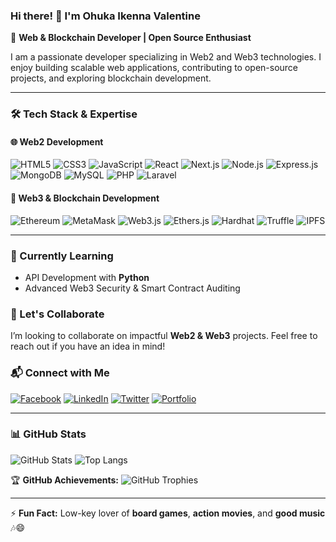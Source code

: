 ### Hi there! 👋 I'm Ohuka Ikenna Valentine

🚀 **Web & Blockchain Developer | Open Source Enthusiast**

I am a passionate developer specializing in Web2 and Web3 technologies. I enjoy building scalable web applications, contributing to open-source projects, and exploring blockchain development. 

---

### 🛠️ Tech Stack & Expertise

#### 🌐 Web2 Development
![HTML5](https://img.shields.io/badge/HTML5-%23E34F26.svg?style=flat&logo=html5&logoColor=white)
![CSS3](https://img.shields.io/badge/CSS3-%231572B6.svg?style=flat&logo=css3&logoColor=white)
![JavaScript](https://img.shields.io/badge/JavaScript-%23F7DF1E.svg?style=flat&logo=javascript&logoColor=black)
![React](https://img.shields.io/badge/React-%2361DAFB.svg?style=flat&logo=react&logoColor=black)
![Next.js](https://img.shields.io/badge/Next.js-%23000000.svg?style=flat&logo=nextdotjs&logoColor=white)
![Node.js](https://img.shields.io/badge/Node.js-%23339933.svg?style=flat&logo=nodedotjs&logoColor=white)
![Express.js](https://img.shields.io/badge/Express.js-%23000000.svg?style=flat&logo=express&logoColor=white)
![MongoDB](https://img.shields.io/badge/MongoDB-%2347A248.svg?style=flat&logo=mongodb&logoColor=white)
![MySQL](https://img.shields.io/badge/MySQL-%2300758F.svg?style=flat&logo=mysql&logoColor=white)
![PHP](https://img.shields.io/badge/PHP-%23777BB4.svg?style=flat&logo=php&logoColor=white)
![Laravel](https://img.shields.io/badge/Laravel-%23FF2D20.svg?style=flat&logo=laravel&logoColor=white)

#### 🔗 Web3 & Blockchain Development
![Ethereum](https://img.shields.io/badge/Ethereum-%233C3C3D.svg?style=flat&logo=ethereum&logoColor=white)
![MetaMask](https://img.shields.io/badge/MetaMask-%23E2761B.svg?style=flat&logo=metamask&logoColor=white)
![Web3.js](https://img.shields.io/badge/Web3.js-%23F16822.svg?style=flat&logo=javascript&logoColor=black)
![Ethers.js](https://img.shields.io/badge/Ethers.js-%23FCB300.svg?style=flat&logo=javascript&logoColor=black)
![Hardhat](https://img.shields.io/badge/Hardhat-%23FFD700.svg?style=flat&logo=hardhat&logoColor=black)
![Truffle](https://img.shields.io/badge/Truffle-%23654FF0.svg?style=flat&logo=truffle&logoColor=white)
![IPFS](https://img.shields.io/badge/IPFS-%230062FF.svg?style=flat&logo=ipfs&logoColor=white)

---

### 📖 Currently Learning
- API Development with **Python**
- Advanced Web3 Security & Smart Contract Auditing

### 🤝 Let's Collaborate
I’m looking to collaborate on impactful **Web2 & Web3** projects. Feel free to reach out if you have an idea in mind!

### 📬 Connect with Me
[![Facebook](https://img.shields.io/badge/Facebook-%231877F2.svg?style=flat&logo=facebook&logoColor=white)](https://www.facebook.com/ohuka.ikennavalentine)
[![LinkedIn](https://img.shields.io/badge/LinkedIn-%230077B5.svg?style=flat&logo=linkedin&logoColor=white)](https://www.linkedin.com/in/ohukaiv/)
[![Twitter](https://img.shields.io/badge/Twitter-%231DA1F2.svg?style=flat&logo=twitter&logoColor=white)](https://twitter.com/OhukaValentine)
[![Portfolio](https://img.shields.io/badge/Portfolio-%231A202C.svg?style=flat&logo=firefox&logoColor=white)](https://ohukaiv.declut.com.ng/)

---

### 📊 GitHub Stats
![GitHub Stats](https://github-readme-stats.vercel.app/api?username=sirval&show_icons=true&theme=onedark)
![Top Langs](https://github-readme-stats.vercel.app/api/top-langs/?username=sirval&layout=compact&theme=onedark)

🏆 **GitHub Achievements:**
![GitHub Trophies](https://github-profile-trophy.vercel.app/?username=sirval&theme=onedark)

---

⚡ **Fun Fact:** Low-key lover of **board games**, **action movies**, and **good music** 🎶😄
